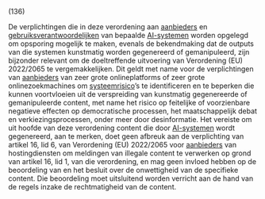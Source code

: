 (136)

De verplichtingen die in deze verordening aan [aanbieders](a3.md#^aanbieder) en [gebruiksverantwoordelijken](a3.md#^gebruiksverantwoordelijke) van bepaalde [AI-systemen](a3.md#^ai-systeem) worden opgelegd om opsporing mogelijk te maken, evenals de bekendmaking dat de outputs van die systemen kunstmatig worden gegenereerd of gemanipuleerd, zijn bijzonder relevant om de doeltreffende uitvoering van Verordening (EU) 2022/2065 te vergemakkelijken. Dit geldt met name voor de verplichtingen van [aanbieders](a3.md#^aanbieder) van zeer grote onlineplatforms of zeer grote onlinezoekmachines om [systeemrisico](a3.md#^sysrisk)’s te identificeren en te beperken die kunnen voortvloeien uit de verspreiding van kunstmatig gegenereerde of gemanipuleerde content, met name het risico op feitelijke of voorzienbare negatieve effecten op democratische processen, het maatschappelijk debat en verkiezingsprocessen, onder meer door desinformatie. Het vereiste om uit hoofde van deze verordening content die door [AI-systemen](a3.md#^ai-systeem) wordt gegenereerd, aan te merken, doet geen afbreuk aan de verplichting van artikel 16, lid 6, van Verordening (EU) 2022/2065 voor [aanbieders](a3.md#^aanbieder) van hostingdiensten om meldingen van illegale content te verwerken op grond van artikel 16, lid 1, van die verordening, en mag geen invloed hebben op de beoordeling van en het besluit over de onwettigheid van de specifieke content. Die beoordeling moet uitsluitend worden verricht aan de hand van de regels inzake de rechtmatigheid van de content.